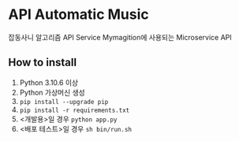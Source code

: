 # API Automatic Music

잡동사니 알고리즘 API Service Mymagition에 사용되는 Microservice API

## How to install
1. Python 3.10.6 이상
2. Python 가상머신 생성
3. ```pip install --upgrade pip```
4. ```pip install -r requirements.txt```
5. <개발용>일 경우 ```python app.py```
6. <배포 테스트>일 경우 ```sh bin/run.sh```